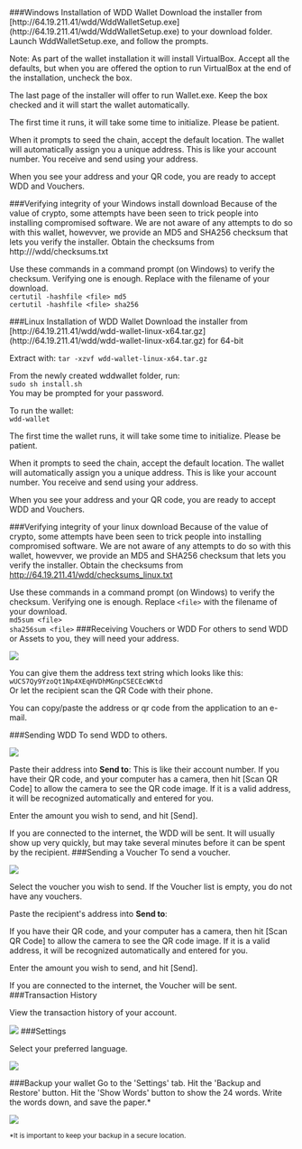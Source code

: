 <a name="WinInstall">
###Windows Installation of WDD Wallet
Download the installer from [http://64.19.211.41/wdd/WddWalletSetup.exe](http://64.19.211.41/wdd/WddWalletSetup.exe) to your download folder.
Launch WddWalletSetup.exe, and follow the prompts. 

Note: As part of the wallet installation it will install VirtualBox.  Accept all the defaults, but when you are offered the option to run VirtualBox at the end of the installation, uncheck the box. 

The last page of the installer will offer to run Wallet.exe.  Keep the box checked and it will start the wallet automatically.

The first time it runs, it will take some time to initialize.  Please be patient.  

When it prompts to seed the chain, accept the default location.  The wallet will automatically assign you a unique address.  This is like your account number.  You receive and send using your address.

When you see your address and your QR code, you are ready to accept WDD and Vouchers.

###Verifying integrity of your Windows install download
Because of the value of crypto, some attempts have been seen to trick people into installing compromised software.  We are not aware of any attempts to do so with this wallet, howevver, we provide an MD5 and SHA256 checksum that lets you verify the installer.  Obtain the checksums from http://<domain>/wdd/checksums.txt

Use these commands in a command prompt (on Windows) to verify the checksum.  Verifying one is enough.
Replace <file> with the filename of your download.  
```certutil -hashfile <file> md5```  
```certutil -hashfile <file> sha256```

<a name="LinuxInstall">
###Linux Installation of WDD Wallet
Download the installer from  
[http://64.19.211.41/wdd/wdd-wallet-linux-x64.tar.gz](http://64.19.211.41/wdd/wdd-wallet-linux-x64.tar.gz) for 64-bit   

Extract with:
```tar -xzvf wdd-wallet-linux-x64.tar.gz```  

From the newly created wddwallet folder, run:  
```sudo sh install.sh```  
You may be prompted for your password.

To run the wallet:   
```wdd-wallet```

The first time the wallet runs, it will take some time to initialize.  Please be patient.  

When it prompts to seed the chain, accept the default location.  The wallet will automatically assign you a unique address.  This is like your account number.  You receive and send using your address.

When you see your address and your QR code, you are ready to accept WDD and Vouchers.

###Verifying integrity of your linux download
Because of the value of crypto, some attempts have been seen to trick people into installing compromised software.  We are not aware of any attempts to do so with this wallet, howevver, we provide an MD5 and SHA256 checksum that lets you verify the installer.  Obtain the checksums from 
http://64.19.211.41/wdd/checksums_linux.txt

Use these commands in a command prompt (on Windows) to verify the checksum.  Verifying one is enough.
Replace ```<file>``` with the filename of your download.  
```md5sum <file>```  
```sha256sum <file>```
<a name="Receiving">
###Receiving Vouchers or WDD
For others to send WDD or Assets to you, they will need your address.  

<a href="" target="_blank"><img src="Receiving.png"/></a>


You can give them the address text string which looks like this:   
`wUCS7Qy9YzoQt1Np4XEqHVDhMGnpCSECEcWKtd`  
Or let the recipient scan the QR Code with their phone.  

You can copy/paste the address or qr code from the application to an e-mail.  

<a name="SendWDD">
###Sending WDD
To send WDD to others.  

<a href="" target="_blank"><img src="SendWDD.png"/></a>

Paste their address into __Send to__:   This is like their account number.  If you have their QR code, and your computer has a camera, then hit [Scan QR Code] to allow the camera to see the QR code image.  If it is a valid address, it will be recognized automatically and entered for you.

Enter the amount you wish to send, and hit [Send].

If you are connected to the internet, the WDD will be sent.  It will usually show up very quickly, but may take several minutes before it can be spent by the recipient.
<a name="SendVoucher">
###Sending a Voucher
To send a voucher.  

<a href="" target="_blank"><img src="SendVoucher.png"/></a>

Select the voucher you wish to send.  If the Voucher list is empty, you do not have any vouchers.

Paste the recipient's address into __Send to__:  

If you have their QR code, and your computer has a camera, then hit [Scan QR Code] to allow the camera to see the QR code image.  If it is a valid address, it will be recognized automatically and entered for you.

Enter the amount you wish to send, and hit [Send].

If you are connected to the internet, the Voucher will be sent.
<a name="History">
###Transaction History

View the transaction history of your account.

<a href="" target="_blank"><img src="History.png"/></a>
<a name="Settings">
###Settings

Select your preferred language.

<a href="" target="_blank"><img src="Settings.png"/></a>

<a name="Backup">
###Backup your wallet
Go to the 'Settings' tab.  
Hit the 'Backup and Restore' button.  
Hit the 'Show Words' button to show the 24 words.  
Write the words down, and save the paper.*  

<a href="" target="_blank"><img src="Backup.png"/></a>

<small>*It is important to keep your backup in a secure location.</small>

